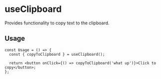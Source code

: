 # useClipboard

Provides functionality to copy text to the clipboard.

## Usage

```tsx
const Usage = () => {
  const { copyToClipboard } = useClipboard();

  return <button onClick={() => copyToClipboard('what up')}>Click to copy</button>;
};
```
